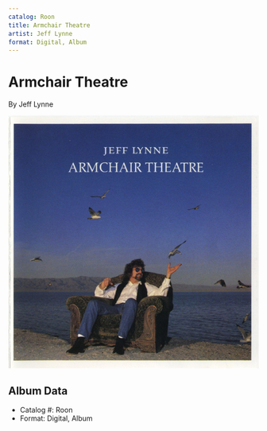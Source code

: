 ```yaml
---
catalog: Roon
title: Armchair Theatre
artist: Jeff Lynne
format: Digital, Album
---
```


# Armchair Theatre

By Jeff Lynne

![](../../assets/albumcovers/Jeff_Lynne-Armchair_Theatre.png)

## Album Data

- Catalog #: Roon
- Format: Digital, Album

